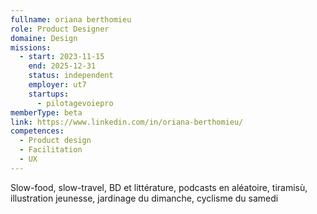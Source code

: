 ```yaml
---
fullname: oriana berthomieu
role: Product Designer
domaine: Design
missions:
  - start: 2023-11-15
    end: 2025-12-31
    status: independent
    employer: ut7
    startups:
      - pilotagevoiepro
memberType: beta
link: https://www.linkedin.com/in/oriana-berthomieu/
competences:
  - Product design
  - Facilitation
  - UX
---
```

Slow-food, slow-travel, BD et littérature, podcasts en aléatoire, tiramisù, illustration jeunesse, jardinage du dimanche, cyclisme du samedi